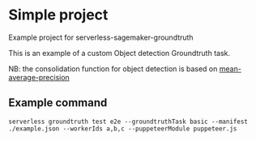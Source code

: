 # Simple project

Example project for serverless-sagemaker-groundtruth

This is an example of a custom Object detection Groundtruth task.

NB: the consolidation function for object detection is based on [mean-average-precision](https://www.npmjs.com/package/mean-average-precision)

## Example command

```
serverless groundtruth test e2e --groundtruthTask basic --manifest ./example.json --workerIds a,b,c --puppeteerModule puppeteer.js
```